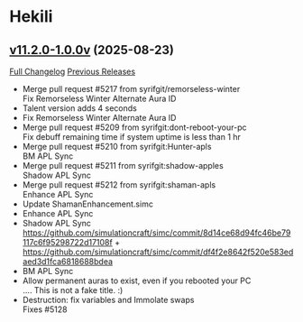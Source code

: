 # Hekili

## [v11.2.0-1.0.0v](https://github.com/Hekili/hekili/tree/v11.2.0-1.0.0v) (2025-08-23)
[Full Changelog](https://github.com/Hekili/hekili/compare/v11.2.0-1.0.0u...v11.2.0-1.0.0v) [Previous Releases](https://github.com/Hekili/hekili/releases)

- Merge pull request #5217 from syrifgit/remorseless-winter  
    Fix Remorseless Winter Alternate Aura ID  
- Talent version adds 4 seconds  
- Fix Remorseless Winter Alternate Aura ID  
- Merge pull request #5209 from syrifgit:dont-reboot-your-pc  
    Fix debuff remaining time if system uptime is less than 1 hr  
- Merge pull request #5210 from syrifgit:Hunter-apls  
    BM APL Sync  
- Merge pull request #5211 from syrifgit:shadow-apples  
    Shadow APL Sync  
- Merge pull request #5212 from syrifgit:shaman-apls  
    Enhance APL Sync  
- Update ShamanEnhancement.simc  
- Enhance APL Sync  
- Shadow APL Sync  
    https://github.com/simulationcraft/simc/commit/8d14ce68d94fc46be79117c6f95298722d17108f + https://github.com/simulationcraft/simc/commit/df4f2e8642f520e583edaed3d1fca6818688bdea  
- BM APL Sync  
- Allow permanent auras to exist, even if you rebooted your PC  
    .... This is not a fake title. :)  
- Destruction: fix variables and Immolate swaps  
    Fixes #5128  
